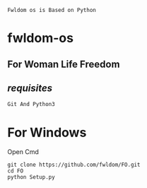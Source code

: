 ```
Fwldom os is Based on Python
```
# fwldom-os
## For Woman Life Freedom
## *requisites*
```
Git And Python3

```
# For Windows
Open Cmd
```
git clone https://github.com/fwldom/FO.git
cd FO
python Setup.py
```

